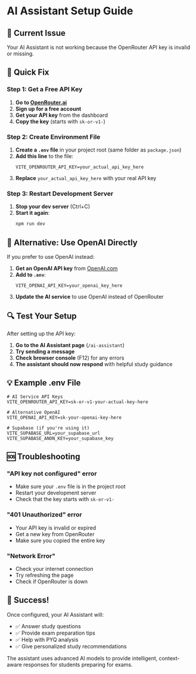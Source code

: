 # AI Assistant Setup Guide

## 🚨 Current Issue
Your AI Assistant is not working because the OpenRouter API key is invalid or missing.

## 🔧 Quick Fix

### Step 1: Get a Free API Key
1. **Go to [OpenRouter.ai](https://openrouter.ai)**
2. **Sign up for a free account**
3. **Get your API key** from the dashboard
4. **Copy the key** (starts with `sk-or-v1-`)

### Step 2: Create Environment File
1. **Create a `.env` file** in your project root (same folder as `package.json`)
2. **Add this line** to the file:
   ```
   VITE_OPENROUTER_API_KEY=your_actual_api_key_here
   ```
3. **Replace** `your_actual_api_key_here` with your real API key

### Step 3: Restart Development Server
1. **Stop your dev server** (Ctrl+C)
2. **Start it again**:
   ```bash
   npm run dev
   ```

## 🎯 Alternative: Use OpenAI Directly

If you prefer to use OpenAI instead:

1. **Get an OpenAI API key** from [OpenAI.com](https://platform.openai.com)
2. **Add to `.env`**:
   ```
   VITE_OPENAI_API_KEY=your_openai_key_here
   ```
3. **Update the AI service** to use OpenAI instead of OpenRouter

## 🔍 Test Your Setup

After setting up the API key:

1. **Go to the AI Assistant page** (`/ai-assistant`)
2. **Try sending a message**
3. **Check browser console** (F12) for any errors
4. **The assistant should now respond** with helpful study guidance

## 💡 Example .env File

```
# AI Service API Keys
VITE_OPENROUTER_API_KEY=sk-or-v1-your-actual-key-here

# Alternative OpenAI
VITE_OPENAI_API_KEY=sk-your-openai-key-here

# Supabase (if you're using it)
VITE_SUPABASE_URL=your_supabase_url
VITE_SUPABASE_ANON_KEY=your_supabase_key
```

## 🆘 Troubleshooting

### "API key not configured" error
- Make sure your `.env` file is in the project root
- Restart your development server
- Check that the key starts with `sk-or-v1-`

### "401 Unauthorized" error
- Your API key is invalid or expired
- Get a new key from OpenRouter
- Make sure you copied the entire key

### "Network Error"
- Check your internet connection
- Try refreshing the page
- Check if OpenRouter is down

## 🎉 Success!

Once configured, your AI Assistant will:
- ✅ Answer study questions
- ✅ Provide exam preparation tips
- ✅ Help with PYQ analysis
- ✅ Give personalized study recommendations

The assistant uses advanced AI models to provide intelligent, context-aware responses for students preparing for exams. 
